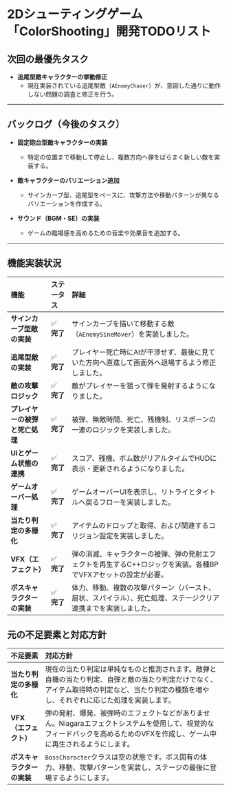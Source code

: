 # 2Dシューティングゲーム「ColorShooting」開発TODOリスト

## 次回の最優先タスク

- **追尾型敵キャラクターの挙動修正**
  - 現在実装されている追尾型敵（`AEnemyChaser`）が、意図した通りに動作しない問題の調査と修正を行う。

---

## バックログ（今後のタスク）

- **固定砲台型敵キャラクターの実装**
  - 特定の位置まで移動して停止し、複数方向へ弾をばらまく新しい敵を実装する。

- **敵キャラクターのバリエーション追加**
  - サインカーブ型、追尾型をベースに、攻撃方法や移動パターンが異なるバリエーションを作成する。

- **サウンド（BGM・SE）の実装**
  - ゲームの臨場感を高めるための音楽や効果音を追加する。

---

## 機能実装状況

| 機能 | ステータス | 詳細 |
| :--- | :--- | :--- |
| **サインカーブ型敵の実装** | ✅ **完了** | サインカーブを描いて移動する敵（`AEnemySineMover`）を実装しました。 |
| **追尾型敵の実装** | ✅ **完了** | プレイヤー死亡時にAIが干渉せず、最後に見ていた方向へ直進して画面外へ退場するよう修正しました。 |
| **敵の攻撃ロジック** | ✅ **完了** | 敵がプレイヤーを狙って弾を発射するようになりました。 |
| **プレイヤーの被弾と死亡処理** | ✅ **完了** | 被弾、無敵時間、死亡、残機制、リスポーンの一連のロジックを実装しました。 |
| **UIとゲーム状態の連携** | ✅ **完了** | スコア、残機、ボム数がリアルタイムでHUDに表示・更新されるようになりました。 |
| **ゲームオーバー処理** | ✅ **完了** | ゲームオーバーUIを表示し、リトライとタイトルへ戻るフローを実装しました。 |
| **当たり判定の多様化** | ✅ **完了** | アイテムのドロップと取得、および関連するコリジョン設定を実装しました。 |
| **VFX（エフェクト）** | ✅ **完了** | 弾の消滅、キャラクターの被弾、弾の発射エフェクトを再生するC++ロジックを実装。各種BPでVFXアセットの設定が必要。 |
| **ボスキャラクターの実装** | ✅ **完了** | 体力、移動、複数の攻撃パターン（バースト、扇状、スパイラル）、死亡処理、ステージクリア連携までを実装しました。 |

## 元の不足要素と対応方針

| 不足要素 | 対応方針 |
| :--- | :--- |
| **当たり判定の多様化** | 現在の当たり判定は単純なものと推測されます。敵弾と自機の当たり判定、自弾と敵の当たり判定だけでなく、アイテム取得時の判定など、当たり判定の種類を増やし、それぞれに応じた処理を実装します。 |
| **VFX（エフェクト）** | 弾の発射、爆発、被弾時のエフェクトなどがありません。Niagaraエフェクトシステムを使用して、視覚的なフィードバックを高めるためのVFXを作成し、ゲーム中に再生されるようにします。 |
| **ボスキャラクターの実装** | `BossCharacter`クラスは空の状態です。ボス固有の体力、移動、攻撃パターンを実装し、ステージの最後に登場するようにします。 |
